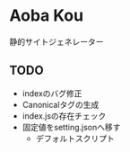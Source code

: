 # Aoba Kou

静的サイトジェネレーター

## TODO

* indexのバグ修正
* Canonicalタグの生成
* index.jsの存在チェック
* 固定値をsetting.jsonへ移す
    * デフォルトスクリプト
